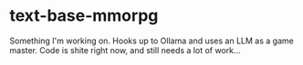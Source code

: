# text-base-mmorpg
Something I'm working on. Hooks up to Ollama and uses an LLM as a game master. Code is shite right now, and still needs a lot of work...
